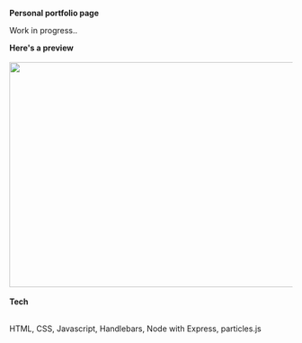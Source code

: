 <strong>Personal portfolio page</strong>
<p>Work in progress..<p>

<strong>Here's a preview</strong>
<br></br>
<img src="https://media.giphy.com/media/PgthSOX4MGy0lEqmV5/giphy.gif" height="400" width="800"/>
<br></br>
<strong>Tech</strong>
<br></br>
<p>HTML, CSS, Javascript, Handlebars, Node with Express, particles.js</p>
